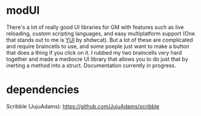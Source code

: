 # modUI
There's a lot of really good UI libraries for GM with features such as live reloading, custom scripting languages, and easy multiplatform support (One that stands out to me is [YUI](https://github.com/shdwcat/YUI) by shdwcat). But a lot of these are complicated and require braincells to use, and some poeple just want to make a button that does a thing if you click on it. I rubbed my two braincells very hard together and made a mediocre UI library that allows you to do just that by inerting a method into a struct. Documentation currently in progress.

# dependencies  
Scribble (JujuAdams): https://github.com/JujuAdams/scribble
